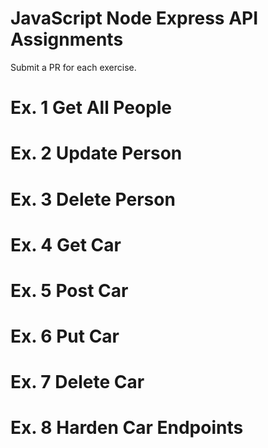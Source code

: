 # JavaScript Node Express API Assignments
Submit a PR for each exercise.

# Ex. 1 Get All People


# Ex. 2 Update Person


# Ex. 3 Delete Person


# Ex. 4 Get Car


# Ex. 5 Post Car


# Ex. 6 Put Car


# Ex. 7 Delete Car


# Ex. 8 Harden Car Endpoints


